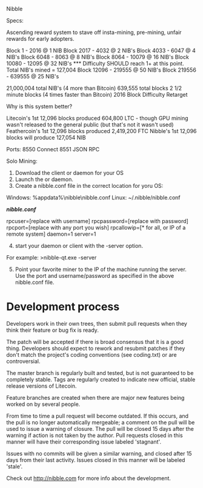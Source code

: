 Nibble
 
Specs:

Ascending reward system to stave off insta-mining, pre-mining, unfair rewards for early adopters.

Block 1 - 2016 @ 1 NIB
Block 2017 - 4032 @ 2 NIB's
Block 4033 - 6047 @ 4 NIB's
Block 6048 - 8063 @ 8 NIB's
Block 8064 - 10079 @ 16 NIB's
Block 10080 - 12095 @ 32 NIB's *** Difficulty SHOULD reach 1+ at this point.  Total NIB's mined = 127,004
Block 12096 - 219555 @ 50 NIB's
Block 219556 - 639555 @ 25 NIB's

21,000,004 total NIB's (4 more than Bitcoin)
639,555 total blocks
2 1/2 minute blocks (4 times faster than Bitcoin)
2016 Block Difficulty Retarget

Why is this system better?

Litecoin's 1st 12,096 blocks produced 604,800 LTC - though GPU mining wasn't released to the general public (but that's not it wasn't used)
Feathercoin's 1st 12,096 blocks produced 2,419,200 FTC
Nibble's 1st 12,096 blocks will produce 127,054 NIB

Ports:
8550 Connect
8551 JSON RPC

Solo Mining:

1) Download the client or daemon for your OS
2) Launch the or daemon.
3) Create a nibble.conf file in the correct location for yoru OS:

Windows: %appdata%\nibble\nibble.conf
Linux: ~/.nibble/nibble.conf

***nibble.conf***

rpcuser=[replace with username]
rpcpassword=[replace with password]
rpcport=[replace with any port you wish]
rpcallowip=[* for all, or IP of a remote system]
daemon=1
server=1

4) start your daemon or client with the -server option.

For example: >nibble-qt.exe -server

5) Point your favorite miner to the IP of the machine running the server.  Use the port and username/password as specified in the above nibble.conf file.



Development process
===================

Developers work in their own trees, then submit pull requests when
they think their feature or bug fix is ready.

The patch will be accepted if there is broad consensus that it is a
good thing.  Developers should expect to rework and resubmit patches
if they don't match the project's coding conventions (see coding.txt)
or are controversial.

The master branch is regularly built and tested, but is not guaranteed
to be completely stable. Tags are regularly created to indicate new
official, stable release versions of Litecoin.

Feature branches are created when there are major new features being
worked on by several people.

From time to time a pull request will become outdated. If this occurs, and
the pull is no longer automatically mergeable; a comment on the pull will
be used to issue a warning of closure. The pull will be closed 15 days
after the warning if action is not taken by the author. Pull requests closed
in this manner will have their corresponding issue labeled 'stagnant'.

Issues with no commits will be given a similar warning, and closed after
15 days from their last activity. Issues closed in this manner will be 
labeled 'stale'. 

Check out http://nibble.com for more info about the development.